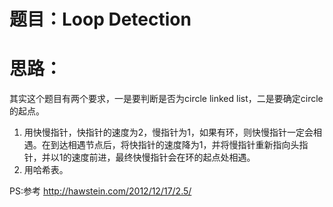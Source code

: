 # 题目：Loop Detection

# 思路：
其实这个题目有两个要求，一是要判断是否为circle linked list，二是要确定circle的起点。
1. 用快慢指针，快指针的速度为2，慢指针为1，如果有环，则快慢指针一定会相遇。在到达相遇节点后，将快指针的速度降为1，并将慢指针重新指向头指针，并以1的速度前进，最终快慢指针会在环的起点处相遇。
2. 用哈希表。

PS:参考 http://hawstein.com/2012/12/17/2.5/
